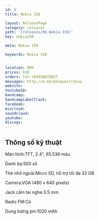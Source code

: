 ```yaml
---
id: 6
title: Nokia 150

layout: ReleasePage
category: releases
path: '/releases/06-Nokia-150/'
key: nokia150

meta: Nokia 150 

keywords: Nokia 150 


location: DMX
prices: 650
orders: tel:+84938878827
messages: http://m.me/phuquoctrasua
website: 
YoutubeID: 
bandcamp: 
bandcampLabelTrack: 
facebook: 
mixcloud: 
soundcloud: 
youtube: 
discogs: 
---
```



## Thông số kỹ thuật


Màn hình:TFT, 2.4", 65.536 màu

Danh bạ:500 số

Thẻ nhớ ngoài:Micro SD, hỗ trợ tối đa 32 GB

Camera:VGA (480 x 640 pixels)

Jack cắm tai nghe:3.5 mm

Radio FM:Có

Dung lượng pin:1020 mAh